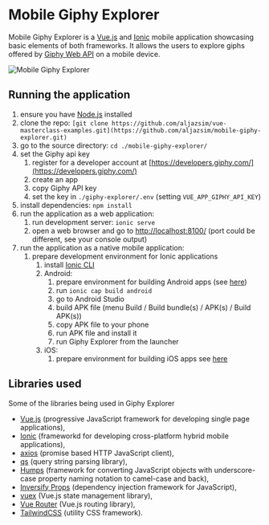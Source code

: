 # Mobile Giphy Explorer

Mobile Giphy Explorer is a [Vue.js](https://vuejs.org/) and [Ionic](https://ionicframework.com/) mobile application showcasing basic elements of both frameworks. It allows the users to explore giphs offered by [Giphy Web API](https://developers.giphy.com/) on a mobile device.

![Mobile Giphy Explorer](./giphy-explorer.gif)

## Running the application

1. ensure you have [Node.js](https://nodejs.org/en/) installed
2. clone the repo: `[git clone https://github.com/aljazsim/vue-masterclass-examples.git](https://github.com/aljazsim/mobile-giphy-explorer.git)`
3. go to the source directory: `cd ./mobile-giphy-explorer/`
4. set the Giphy api key
    1. register for a developer account at [https://developers.giphy.com/](https://developers.giphy.com/)
    2. create an app
    3. copy Giphy API key
    4. set the key in `./giphy-explorer/.env` (setting `VUE_APP_GIPHY_API_KEY`)
5. install dependencies: `npm install`
6. run the application as a web application:
    1. run development server: `ionic serve`
    2. open a web browser and go to [http://localhost:8100/](http://localhost:8100/) (port could be different, see your console output)
7. run the application as a native mobile application:
    1. prepare development environment for Ionic applications
        1. install [Ionic CLI](https://ionicframework.com/docs/intro/cli)
        2. Android:
            1. prepare environment for building Android apps (see [here](https://ionicframework.com/docs/developing/android))
            2. run `ionic cap build android`
            3. go to Android Studio
            4. build APK file (menu Build / Build bundle(s) / APK(s) / Build APK(s))
            5. copy APK file to your phone
            6. run APK file and install it
            7. run Giphy Explorer from the launcher
        3. iOS:
            1. prepare environment for building iOS apps see [here](https://ionicframework.com/docs/developing/ios)

## Libraries used

Some of the libraries being used in Giphy Explorer

-   [Vue.js](https://vuejs.org/) (progressive JavaScript framework for developing single page applications),
-   [Ionic](https://ionicframework.com/) (frameworkd for developing cross-platform hybrid mobile applications),
-   [axios](https://axios-http.com/) (promise based HTTP JavaScript client),
-   [qs](github.com/ljharb/qs) (query string parsing library),
-   [Humps](https://github.com/domchristie/humps) (framework for converting JavaScript objects with underscore-case property naming notation to camel-case and back),
-   [Inversify Props](https://github.com/CKGrafico/inversify-props) (dependency injection framework for JavaScript),
-   [vuex](https://vuex.vuejs.org/) (Vue.js state management library),
-   [Vue Router](https://router.vuejs.org/) (Vue.js routing library),
-   [TailwindCSS](https://tailwindcss.com/) (utility CSS framework).
